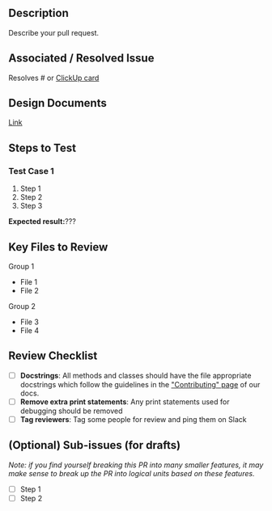 ## Description
Describe your pull request.

## Associated / Resolved Issue
Resolves # or [ClickUp card](link-to-clickup-card)

## Design Documents
[Link](link-to-design-doc)

## Steps to Test
### Test Case 1
1. Step 1
2. Step 2
3. Step 3

**Expected result:**???

## Key Files to Review
Group 1
 * File 1
 * File 2

Group 2
 * File 3
 * File 4

## Review Checklist

- [ ] **Docstrings**: All methods and classes should have the file appropriate docstrings which follow the guidelines in the ["Contributing" page](https://rj-rc-software.readthedocs.io/en/latest/contributing.html) of our docs.
- [ ] **Remove extra print statements**: Any print statements used for debugging should be removed
- [ ] **Tag reviewers**: Tag some people for review and ping them on Slack

## (Optional) Sub-issues (for drafts)
_Note: if you find yourself breaking this PR into many smaller features, it may make sense to break up the PR into logical units based on these features._
- [ ] Step 1
- [ ] Step 2

